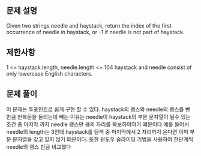 ## 문제 설명

Given two strings needle and haystack, return the index of the first occurrence of needle in haystack, or -1 if needle is not part of haystack.

## 제한사항

1 <= haystack.length, needle.length <= 104
haystack and needle consist of only lowercase English characters.

## 문제 풀이

이 문제는 투포인트로 쉽게 구현 할 수 있다.
haystack의 랭스와 needle의 랭스를 뺀 만큼 반복문을 돌리는데 빼는 이유는
needle이 haystack의 부분 문자열이 될수 있는 조건 중 마지막 까지 needle 랭스만 큼의 자리를 확보하야하기 떄문이다
예를 들어서 needle의 length는 3인데 haystack를 탐색 중 마지막에서 2 자리까지 온다면 이미 부분 문자열을 갖고 있지 않기 떄문이다.
또한 윈도우 슬라이딩 기법을 사용하여 한단계씩 needle의 랭스 만큼 비교했다
